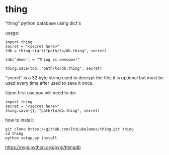 # thing
"thing" python database using dict's


usage:

```
import thing
secret = "<secret here>"
tdb = thing.start("path/to/db.thing", secret)

tdb['demo'] = "Thing is awesome!"

thing.save(tdb, "path/to/db.thing", secret)
```

"secret" is a 32 byte string used to decrypt the file; it is optional but must be used every time after used to save it once.

Upon first use you will need to do:

```
import thing
secret = "<secret here>"
thing.save({}, "path/to/db.thing", secret)
```

how to install:

```
git clone https://github.com/ItsLukeJames/thing.git thing
cd thing
python setup.py install
```

https://pypi.python.org/pypi/thingdb
